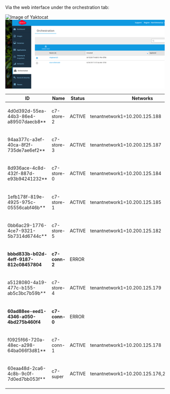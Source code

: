 Via the web interface under the orchestration tab:

![Image of Yaktocat](https://octodex.github.com/images/yaktocat.png)
![Image of Yaktocat](_img/orchestration_tab.png)

|ID                                       | Name           | Status | Networks                       | Image Name                                                 |
|------------------------------------------|----------------|--------|--------------------------------|------------------------------------------------------------
| 4d0d392d-55ea-44b3-86e4-a89507daecb8**   | c7-store-2     | ACTIVE | tenantnetwork1=10.200.125.188  | CentOS-7-x86_64-GenericCloud-1612 (CentOS7.3)              |
| 94aa377c-a3ef-40ca-8f2f-735de7ae6ef2**   | c7-store-3     | ACTIVE | tenantnetwork1=10.200.125.187  | CentOS-7-x86_64-GenericCloud-1612 (CentOS7.3)              | 
| 8d936ace-4c8d-432f-887d-e93b94241232**   | c7-store-0     | ACTIVE | tenantnetwork1=10.200.125.184  | CentOS-7-x86_64-GenericCloud-1612 (CentOS7.3)              |
| 1efb178f-819e-4925-975c-05556cabf46b**   | c7-store-1     | ACTIVE | tenantnetwork1=10.200.125.185  | CentOS-7-x86_64-GenericCloud-1612 (CentOS7.3)              |
| 0bb6ac29-1776-4ce7-9321-5b7314d6744c**   | c7-store-5     | ACTIVE | tenantnetwork1=10.200.125.182  | CentOS-7-x86_64-GenericCloud-1612 (CentOS7.3)              |
| **bbbd833b-b02d-4eff-9187-812c08457804** | **c7-conn-2**  | ERROR  |                                | CentOS-7-x86_64-GenericCloud-1612 (CentOS7.3)              |
| a5128080-4a19-477c-b155-ab5c3bc7b59b**   | c7-store-4     | ACTIVE | tenantnetwork1=10.200.125.179  | CentOS-7-x86_64-GenericCloud-1612 (CentOS7.3)              |
| **60ad88ee-eed1-4346-a050-4bd275b460f4** | **c7-conn-0**  | ERROR  |                                | CentOS-7-x86_64-GenericCloud-1612 (CentOS7.3)              |
| f0925f66-720a-48ec-a298-64ba066f3d81**   | c7-conn-1      | ACTIVE | tenantnetwork1=10.200.125.178  | CentOS-7-x86_64-GenericCloud-1612 (CentOS7.3)              |
| 60eaa48d-2ca6-4c8b-9c0f-7d0ed7bb053f**   | c7-super       | ACTIVE | tenantnetwork1=10.200.125.176,217.182.11.73 | CentOS-7-x86_64-GenericCloud-1612 (CentOS7.3) |

